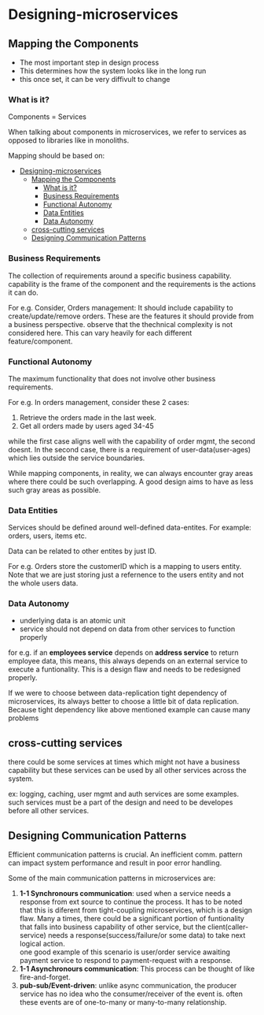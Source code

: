 # Designing-microservices

## Mapping the Components

- The most important step in design process
- This determines how the system looks like in the long run
- this once set, it can be very diffivult to change

### What is it?

Components = Services

When talking about components in microservices, we refer to services as opposed to libraries like in monoliths.

Mapping should be based on:

- [Designing-microservices](#designing-microservices)
  - [Mapping the Components](#mapping-the-components)
    - [What is it?](#what-is-it)
    - [Business Requirements](#business-requirements)
    - [Functional Autonomy](#functional-autonomy)
    - [Data Entities](#data-entities)
    - [Data Autonomy](#data-autonomy)
  - [cross-cutting services](#cross-cutting-services)
  - [Designing Communication Patterns](#designing-communication-patterns)

### Business Requirements

The collection of requirements around a specific business capability. capability is the frame of the component and the requirements is the actions it can do.

For e.g. Consider, Orders management: It should include capability to create/update/remove orders. These are the features it should provide from a business perspective. observe that the thechnical complexity is not considered here. This can vary heavily for each different feature/component.

### Functional Autonomy

The maximum functionality that does not involve other business requirements.

For e.g. In orders management, consider these 2 cases:

1. Retrieve the orders made in the last week.
2. Get all orders made by users aged 34-45

while the first case aligns well with the capability of order mgmt, the second doesnt. In  the second case, there is a requirement of user-data(user-ages) which lies outside the service boundaries.

While mapping components, in reality, we can always encounter gray areas where there could be such overlapping. A good design aims to have as less such gray areas as possible.

### Data Entities

 Services should be defined around well-defined data-entites. For example: orders, users, items etc.

 Data can be related to other entites by just ID.

 For e.g. Orders store the customerID which is a mapping to users entity. Note that we are just storing just a refernence to the users entity and not the whole users data.

### Data Autonomy

- underlying data is an atomic unit
- service should not depend on data from other services to function properly

for e.g. if an **employees service** depends on **address service** to return employee data, this means, this always depends on an external service to execute a funtionality. This is a design flaw and needs to be redesigned properly.

If we were to choose between data-replication tight dependency of microservices, its always better to choose a little bit of data replication. Because tight dependency like above mentioned example can cause many problems

## cross-cutting services

there could be some services at times which might not have a business capability but these services can be used by all other services across the system.

ex: logging, caching, user mgmt and auth services are some examples.
such services must be a part of the design and need to be developes before all other services.

## Designing Communication Patterns

Efficient communication patterns is crucial. An inefficient comm. pattern can impact system performance and result in poor error handling.

Some of the main communication patterns in microservices are:

1. **1-1 Synchronours communication**: used when a service needs a response from ext source to continue the process.
It has to be noted that this is diferent from tight-coupling microservices, which is a design flaw. Many a times, there could be a significant portion of funtionality that falls into business capability of other service, but the client(caller-service) needs a response(success/failure/or some data) to take next logical action. \
one good example of this scenario is user/order service awaiting payment service to respond to payment-request with a response.
2. **1-1 Asynchronours communication**: This process can be thought of like fire-and-forget.
3. **pub-sub/Event-driven**: unlike async communication, the producer service has no idea who the consumer/receiver of the event is. often these events are of one-to-many or many-to-many relationship.
